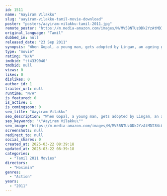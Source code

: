 ```yaml
---
id: 1511
name: "Aayiram Vilakku"
slug: "aayiram-vilakku-tamil-movie-download"
poster: "posters/aayiram-vilakku-tamil-2011.jpg"
remote_poster: "https://m.media-amazon.com/images/M/MV5BNTUzODk2YzAtMDI3Ni00YTg5LWEyOWQtMTAwZWMyZWRhYWI5XkEyXkFqcGdeQXVyOTk3NTc2MzE@._V1_SX300.jpg"
original_language: "Tamil"
dubbed_in: null
released_date: "23 Sep 2011"
synopsis: "When Gopal, a young man, gets adopted by Lingam, an ageing gangster living in Madurai, the latter goes to all extents to protect Lingam from his enemies and the police."
type: "movie"
rating: "N/A"
imdbid: "tt4339040"
tmdbid: null
views: 0
likes: 0
dislikes: 0
author_id: 1
trailer_url: null
runtime: "N/A"
is_featured: 0
is_active: 1
is_comingsoon: 0
seo_title: "Aayiram Vilakku"
seo_description: "When Gopal, a young man, gets adopted by Lingam, an ageing gangster living in Madurai, the latter goes to all extents to protect Lingam from his enemies and the police."
seo_keywords: "\"Aayiram Vilakku\""
seo_image: "https://m.media-amazon.com/images/M/MV5BNTUzODk2YzAtMDI3Ni00YTg5LWEyOWQtMTAwZWMyZWRhYWI5XkEyXkFqcGdeQXVyOTk3NTc2MzE@._V1_SX300.jpg"
screenshots: null
redirect_to: null
social_shares: 0
created_at: 2025-03-22 08:39:18
updated_at: 2025-03-22 08:39:18
categories:
  - "Tamil 2011 Movies"
directors:
  - "Hosimin"
genres:
  - "Action"
years:
  - "2011"
---
```

